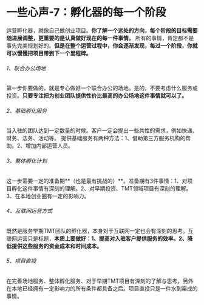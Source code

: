 # 一些心声-7：孵化器的每一个阶段

运营孵化器，就像自己做创业项目。**你了解一个远处的方向，每个阶段的目标需要随进展调整，更重要的是认真做好现在的每一件事情。**
所有的事情，肯定都不是事先完美规划好的。**但是在整个运营过程中，你会逐渐发现，每过一个阶段，你就可以慢慢把项目带到下一个里程碑。**

###### 1、联合办公场地
第一步你要做的，就是专心做好一个联合办公的场地。是的，不要考虑什么服务或投资。**只要专注把为创业团队提供性价比最高的办公场地这件事情就可以了。**

###### 2、基础孵化服务
当入驻的团队达到一定数量的时候。客户一定会提出一些共性的需求，例如快递、财务、法务、活动等。
提供基础服务有两种方法：1、借助第三方服务机构的帮助。2、增加内部运营人员。

###### 3、整体孵化计划
这一步需要一定的准备期**（也是最有挑战的）**。准备期有3件事情：1、对项目孵化这件事情有深刻的理解。2、对早期投资、TMT领域项目有深刻的理解。3、在本地创业圈有一定的影响力。

###### 4、互联网运营方式
既然是服务早期TMT团队的孵化器，本身对于互联网一定也会有深刻的思考。互联网运营只是标题，**本质上要做好：1、提高对入驻客户提供服务的效率。2、降低提供这些服务的资金成本和时间成本。**

###### 5、项目直投
在完善场地服务、整体孵化服务、对于早期TMT项目有深刻的了解与思考，另外在本地已经拥有一定影响力的所有条件都具备之后。项目直投只是一件水到渠成的事情。
